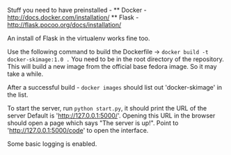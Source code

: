 Stuff you need to have preinstalled -
** Docker - http://docs.docker.com/installation/
** Flask - http://flask.pocoo.org/docs/installation/

An install of Flask in the virtualenv works fine too.

Use the following command to build the Dockerfile -> `docker build -t docker-skimage:1.0 .`
You need to be in the root directory of the repository. This will build a new image from the official base fedora image.
So it may take a while.

After a successful build - `docker images` should list out 'docker-skimage' in the list. 

To start the server, run `python start.py`, it should print the URL of the server
Default is 'http://127.0.0.1:5000/'.
Opening this URL in the browser should open a page which says "The server is up!".
Point to 'http://127.0.0.1:5000/code' to open the interface.

Some basic logging is enabled.

